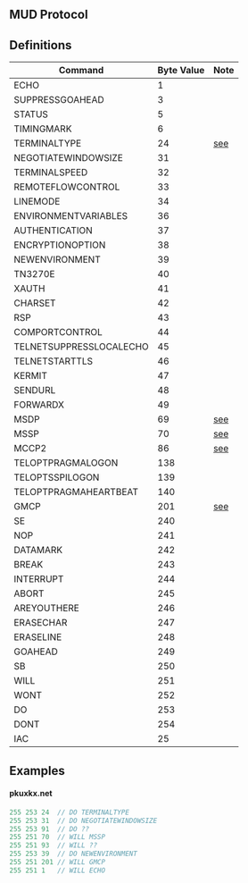 MUD Protocol
---

## Definitions
| **Command**             | **Byte Value** | **Note**                                             |
| ----------------------- | -------------- | ---------------------------------------------------- |
| ECHO                    | 1              |                                                      |
| SUPPRESSGOAHEAD         | 3              |                                                      |
| STATUS                  | 5              |                                                      |
| TIMINGMARK              | 6              |                                                      |
| TERMINALTYPE            | 24             | [see](https://tintin.sourceforge.io/protocols/mtts/) |
| NEGOTIATEWINDOWSIZE     | 31             |                                                      |
| TERMINALSPEED           | 32             |                                                      |
| REMOTEFLOWCONTROL       | 33             |                                                      |
| LINEMODE                | 34             |                                                      |
| ENVIRONMENTVARIABLES    | 36             |                                                      |
| AUTHENTICATION          | 37             |                                                      |
| ENCRYPTIONOPTION        | 38             |                                                      |
| NEWENVIRONMENT          | 39             |                                                      |
| TN3270E                 | 40             |                                                      |
| XAUTH                   | 41             |                                                      |
| CHARSET                 | 42             |                                                      |
| RSP                     | 43             |                                                      |
| COMPORTCONTROL          | 44             |                                                      |
| TELNETSUPPRESSLOCALECHO | 45             |                                                      |
| TELNETSTARTTLS          | 46             |                                                      |
| KERMIT                  | 47             |                                                      |
| SENDURL                 | 48             |                                                      |
| FORWARDX                | 49             |                                                      |
| MSDP                    | 69             | [see](https://tintin.sourceforge.io/protocols/msdp/) |
| MSSP                    | 70             | [see](https://tintin.sourceforge.io/protocols/mssp/) |
| MCCP2                   | 86             | [see](https://tintin.sourceforge.io/protocols/mccp/) |
| TELOPTPRAGMALOGON       | 138            |                                                      |
| TELOPTSSPILOGON         | 139            |                                                      |
| TELOPTPRAGMAHEARTBEAT   | 140            |                                                      |
| GMCP                    | 201            | [see](https://tintin.sourceforge.io/protocols/gmcp/) |
| SE                      | 240            |                                                      |
| NOP                     | 241            |                                                      |
| DATAMARK                | 242            |                                                      |
| BREAK                   | 243            |                                                      |
| INTERRUPT               | 244            |                                                      |
| ABORT                   | 245            |                                                      |
| AREYOUTHERE             | 246            |                                                      |
| ERASECHAR               | 247            |                                                      |
| ERASELINE               | 248            |                                                      |
| GOAHEAD                 | 249            |                                                      |
| SB                      | 250            |                                                      |
| WILL                    | 251            |                                                      |
| WONT                    | 252            |                                                      |
| DO                      | 253            |                                                      |
| DONT                    | 254            |                                                      |
| IAC                     | 25             |                                                      |

## Examples

#### pkuxkx.net

``` go
255 253 24  // DO TERMINALTYPE
255 253 31  // DO NEGOTIATEWINDOWSIZE
255 253 91  // DO ??
255 251 70  // WILL MSSP
255 251 93  // WILL ??
255 253 39  // DO NEWENVIRONMENT
255 251 201 // WILL GMCP
255 251 1   // WILL ECHO
```
